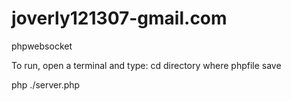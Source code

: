 # joverly121307-gmail.com
phpwebsocket


To run, open a terminal and type:
cd directory where phpfile save

php ./server.php


 
